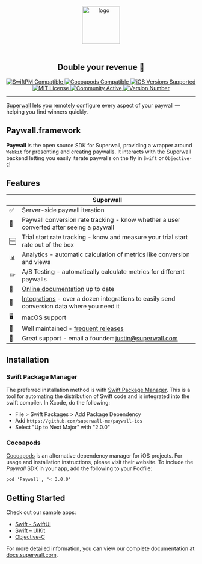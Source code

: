 <p align="center" style="padding:20px">
  <img src="https://repository-images.githubusercontent.com/388287766/ed5c47aa-491f-4d70-9ea7-ec09ad4a03fa" alt="logo" height="100px" align="center" />
  <h2 align="center">Double your revenue 💸</h2>
</p>

<p align="center">
  <a href="https://docs.superwall.com/docs/installation-via-spm">
    <img src="https://img.shields.io/badge/SwiftPM-Compatible-orange" alt="SwiftPM Compatible">
  </a>
  <a href="https://docs.superwall.com/docs/installation-via-cocoapods">
    <img src="https://img.shields.io/badge/pod-compatible-informational" alt="Cocoapods Compatible">
  </a>
  <a href="https://superwall.com/">
    <img src="https://img.shields.io/badge/ios%20version-%3E%3D%2011-blueviolet" alt="iOS Versions Supported">
  </a>
  <a href="https://github.com/superwall-me/paywall-ios/blob/master/LICENSE">
    <img src="https://img.shields.io/badge/license-MIT-green/" alt="MIT License">
  </a>
  <a href="https://superwall.com/">
    <img src="https://img.shields.io/badge/community-active-9cf" alt="Community Active">
  </a>
  <a href="https://superwall.com/">
    <img src="https://img.shields.io/github/v/tag/superwall-me/paywall-ios" alt="Version Number">
  </a>
</p>

----------------

[Superwall](https://superwall.com/) lets you remotely configure every aspect of your paywall — helping you find winners quickly.

## Paywall.framework

**Paywall** is the open source SDK for Superwall, providing a wrapper around `Webkit` for presenting and creating paywalls. It interacts with the Superwall backend letting you easily iterate paywalls on the fly in `Swift` or `Objective-C`!

## Features
|   | Superwall |
| --- | --- |
✅ | Server-side paywall iteration
🎯 | Paywall conversion rate tracking - know whether a user converted after seeing a paywall
🆓 | Trial start rate tracking - know and measure your trial start rate out of the box
📊 | Analytics - automatic calculation of metrics like conversion and views
✏️ | A/B Testing - automatically calculate metrics for different paywalls
📝 | [Online documentation](https://docs.superwall.com/docs) up to date
🔀 | [Integrations](https://docs.superwall.com/docs) - over a dozen integrations to easily send conversion data where you need it
🖥 | macOS support
💯 | Well maintained - [frequent releases](https://github.com/superwall-me/paywall-ios/releases)
📮 | Great support - email a founder: justin@superwall.com

## Installation

### Swift Package Manager

The preferred installation method is with [Swift Package Manager](https://swift.org/package-manager/). This is a tool for automating the distribution of Swift code and is integrated into the swift compiler. In Xcode, do the following:

- File > Swift Packages > Add Package Dependency
- Add `https://github.com/superwall-me/paywall-ios`
- Select "Up to Next Major" with "2.0.0"

### Cocoapods

[Cocoapods](https://cocoapods.org) is an alternative dependency manager for iOS projects. For usage and installation instructions, please visit their website.
To include the *Paywall* SDK in your app, add the following to your Podfile:

```
pod 'Paywall', '< 3.0.0'
```

## Getting Started

Check out our sample apps:

- [Swift - SwiftUI](Example)
- [Swift – UIKit](https://github.com/superwall-me/superwallQuickStart)
- [Objective-C](https://github.com/superwall-me/SuperwallQuickstartObjectiveC)

For more detailed information, you can view our complete documentation at [docs.superwall.com](https://docs.superwall.com/docs).

<!-- ➡️ | [Webhooks](https://docs.superwall.com/docs/webhooks) - enhanced server-to-server communication with events for purchases, renewals, cancellations, and more -->

